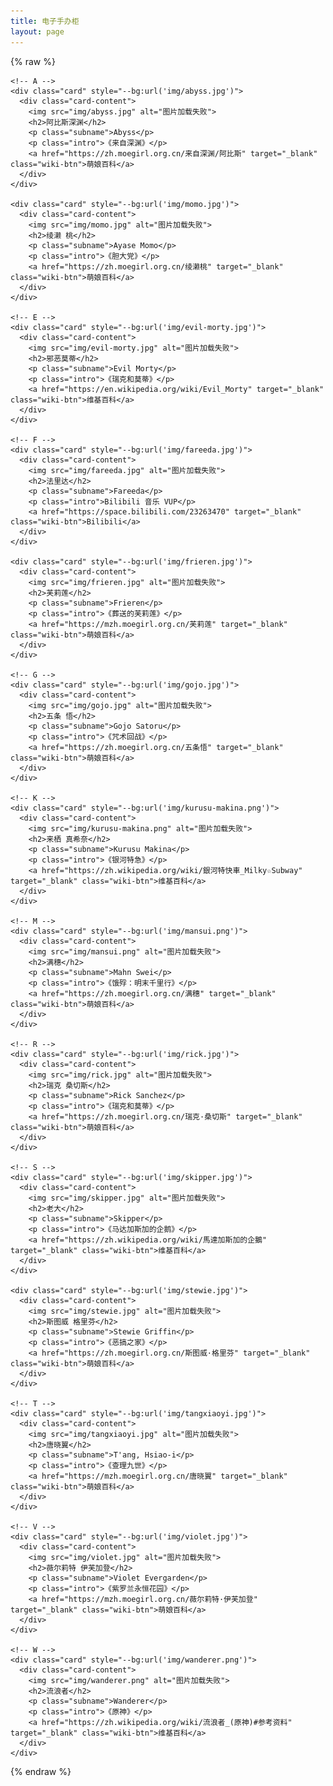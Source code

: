 ```yaml
---
title: 电子手办柜
layout: page
---
```


{% raw %}

<link rel="stylesheet" href="/waifu/style.css">
<div class="grid">

    <!-- A -->
    <div class="card" style="--bg:url('img/abyss.jpg')">
      <div class="card-content">
        <img src="img/abyss.jpg" alt="图片加载失败">
        <h2>阿比斯深渊</h2>
        <p class="subname">Abyss</p>
        <p class="intro">《来自深渊》</p>
        <a href="https://zh.moegirl.org.cn/来自深渊/阿比斯" target="_blank" class="wiki-btn">萌娘百科</a>
      </div>
    </div>

    <div class="card" style="--bg:url('img/momo.jpg')">
      <div class="card-content">
        <img src="img/momo.jpg" alt="图片加载失败">
        <h2>绫濑 桃</h2>
        <p class="subname">Ayase Momo</p>
        <p class="intro">《胆大党》</p>
        <a href="https://zh.moegirl.org.cn/绫濑桃" target="_blank" class="wiki-btn">萌娘百科</a>
      </div>
    </div>

    <!-- E -->
    <div class="card" style="--bg:url('img/evil-morty.jpg')">
      <div class="card-content">
        <img src="img/evil-morty.jpg" alt="图片加载失败">
        <h2>邪恶莫蒂</h2>
        <p class="subname">Evil Morty</p>
        <p class="intro">《瑞克和莫蒂》</p>
        <a href="https://en.wikipedia.org/wiki/Evil_Morty" target="_blank" class="wiki-btn">维基百科</a>
      </div>
    </div>

    <!-- F -->
    <div class="card" style="--bg:url('img/fareeda.jpg')">
      <div class="card-content">
        <img src="img/fareeda.jpg" alt="图片加载失败">
        <h2>法里达</h2>
        <p class="subname">Fareeda</p>
        <p class="intro">Bilibili 音乐 VUP</p>
        <a href="https://space.bilibili.com/23263470" target="_blank" class="wiki-btn">Bilibili</a>
      </div>
    </div>

    <div class="card" style="--bg:url('img/frieren.jpg')">
      <div class="card-content">
        <img src="img/frieren.jpg" alt="图片加载失败">
        <h2>芙莉莲</h2>
        <p class="subname">Frieren</p>
        <p class="intro">《葬送的芙莉莲》</p>
        <a href="https://mzh.moegirl.org.cn/芙莉莲" target="_blank" class="wiki-btn">萌娘百科</a>
      </div>
    </div>

    <!-- G -->
    <div class="card" style="--bg:url('img/gojo.jpg')">
      <div class="card-content">
        <img src="img/gojo.jpg" alt="图片加载失败">
        <h2>五条 悟</h2>
        <p class="subname">Gojo Satoru</p>
        <p class="intro">《咒术回战》</p>
        <a href="https://zh.moegirl.org.cn/五条悟" target="_blank" class="wiki-btn">萌娘百科</a>
      </div>
    </div>

    <!-- K -->
    <div class="card" style="--bg:url('img/kurusu-makina.png')">
      <div class="card-content">
        <img src="img/kurusu-makina.png" alt="图片加载失败">
        <h2>来栖 真希奈</h2>
        <p class="subname">Kurusu Makina</p>
        <p class="intro">《银河特急》</p>
        <a href="https://zh.wikipedia.org/wiki/銀河特快車_Milky☆Subway" target="_blank" class="wiki-btn">维基百科</a>
      </div>
    </div>

    <!-- M -->
    <div class="card" style="--bg:url('img/mansui.png')">
      <div class="card-content">
        <img src="img/mansui.png" alt="图片加载失败">
        <h2>满穗</h2>
        <p class="subname">Mahn Swei</p>
        <p class="intro">《饿殍：明末千里行》</p>
        <a href="https://zh.moegirl.org.cn/满穗" target="_blank" class="wiki-btn">萌娘百科</a>
      </div>
    </div>

    <!-- R -->
    <div class="card" style="--bg:url('img/rick.jpg')">
      <div class="card-content">
        <img src="img/rick.jpg" alt="图片加载失败">
        <h2>瑞克 桑切斯</h2>
        <p class="subname">Rick Sanchez</p>
        <p class="intro">《瑞克和莫蒂》</p>
        <a href="https://zh.moegirl.org.cn/瑞克·桑切斯" target="_blank" class="wiki-btn">萌娘百科</a>
      </div>
    </div>

    <!-- S -->
    <div class="card" style="--bg:url('img/skipper.jpg')">
      <div class="card-content">
        <img src="img/skipper.jpg" alt="图片加载失败">
        <h2>老大</h2>
        <p class="subname">Skipper</p>
        <p class="intro">《马达加斯加的企鹅》</p>
        <a href="https://zh.wikipedia.org/wiki/馬達加斯加的企鵝" target="_blank" class="wiki-btn">维基百科</a>
      </div>
    </div>

    <div class="card" style="--bg:url('img/stewie.jpg')">
      <div class="card-content">
        <img src="img/stewie.jpg" alt="图片加载失败">
        <h2>斯图威 格里芬</h2>
        <p class="subname">Stewie Griffin</p>
        <p class="intro">《恶搞之家》</p>
        <a href="https://zh.moegirl.org.cn/斯图威·格里芬" target="_blank" class="wiki-btn">萌娘百科</a>
      </div>
    </div>

    <!-- T -->
    <div class="card" style="--bg:url('img/tangxiaoyi.jpg')">
      <div class="card-content">
        <img src="img/tangxiaoyi.jpg" alt="图片加载失败">
        <h2>唐晓翼</h2>
        <p class="subname">T'ang, Hsiao-i</p>
        <p class="intro">《查理九世》</p>
        <a href="https://mzh.moegirl.org.cn/唐晓翼" target="_blank" class="wiki-btn">萌娘百科</a>
      </div>
    </div>

    <!-- V -->
    <div class="card" style="--bg:url('img/violet.jpg')">
      <div class="card-content">
        <img src="img/violet.jpg" alt="图片加载失败">
        <h2>薇尔莉特 伊芙加登</h2>
        <p class="subname">Violet Evergarden</p>
        <p class="intro">《紫罗兰永恒花园》</p>
        <a href="https://mzh.moegirl.org.cn/薇尔莉特·伊芙加登" target="_blank" class="wiki-btn">萌娘百科</a>
      </div>
    </div>

    <!-- W -->
    <div class="card" style="--bg:url('img/wanderer.png')">
      <div class="card-content">
        <img src="img/wanderer.png" alt="图片加载失败">
        <h2>流浪者</h2>
        <p class="subname">Wanderer</p>
        <p class="intro">《原神》</p>
        <a href="https://zh.wikipedia.org/wiki/流浪者_(原神)#参考资料" target="_blank" class="wiki-btn">维基百科</a>
      </div>
    </div>

</div>

{% endraw %}